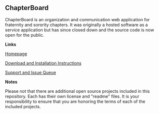 ## ChapterBoard

ChapterBoard is an organization and communication web application for fraternity and sorority chapters.  It was originally a hosted software as a service application but has since closed down and the source code is now open for the public.

**Links**

[Homepage](http://chapterboard.com)

[Download and Installation Instructions](http://github.com/BlakeLucchesi/chapterboard/wiki)

[Support and Issue Queue](https://github.com/BlakeLucchesi/chapterboard/issues)

**Notes**

Please not that there are additional open source projects included in this repository.  Each has their own license and "readme" files.  It is your responsibility to ensure that you are honoring the terms of each of the included projects.